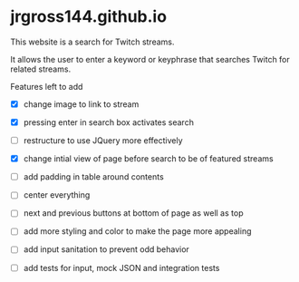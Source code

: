# jrgross144.github.io

This website is a search for Twitch streams.

It allows the user to enter a keyword or keyphrase that searches Twitch for
  related streams.


Features left to add

- [x] change image to link to stream

- [x] pressing enter in search box activates search

- [ ] restructure to use JQuery more effectively

- [x] change intial view of page before search to be of featured streams

- [ ] add padding in table around contents

- [ ] center everything

- [ ] next and previous buttons at bottom of page as well as top

- [ ] add more styling and color to make the page more appealing

- [ ] add input sanitation to prevent odd behavior

- [ ] add tests for input, mock JSON and integration tests